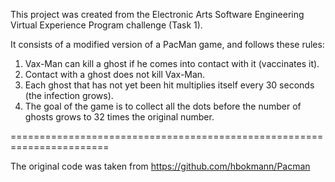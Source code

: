 This project was created from the Electronic Arts Software Engineering Virtual Experience Program challenge (Task 1).

It consists of a modified version of a PacMan game, and follows these rules:

1) Vax-Man can kill a ghost if he comes into contact with it (vaccinates it).
2) Contact with a ghost does not kill Vax-Man.
3) Each ghost that has not yet been hit multiplies itself every 30 seconds (the infection grows).
4) The goal of the game is to collect all the dots before the number of ghosts grows to 32 times the original number.

=======================================================================

The original code was taken from https://github.com/hbokmann/Pacman
